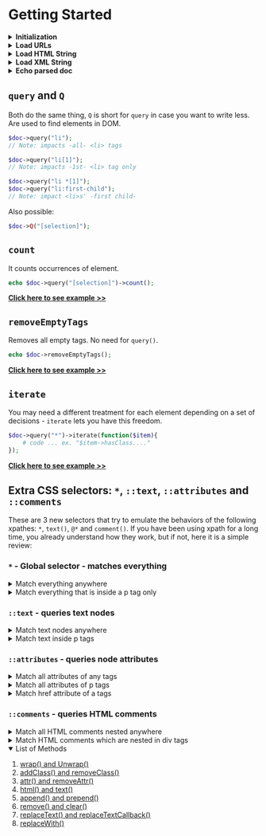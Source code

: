 
# Getting Started

<details>
    <summary>
        <b>Initialization</b>
    </summary>

    ```php
    <?php
    include "path/webparser.php";
    $doc = new WebParser();
    ```
</details>
<details>
    <summary>
        <b>Load URLs</b>
    </summary>

    ```php
    $doc->loadHTMLFile($url);
    ```
</details>
<details>
    <summary>
        <b>Load HTML String</b>
    </summary>

    ```php
    $doc->loadHTML($html);
    ```
</details>
<details>
    <summary>
        <b>Load XML String</b>
    </summary>

    ```php
    $doc->loadXML($xml);
    ```
</details>
<details>
    <summary>
        <b>Echo parsed doc</b>
    </summary>

    ```php
    $doc->output();
    ?>
    ```
</details> 

## `query` and `Q`

Both do the same thing, `Q` is short for `query` in case you want to write less. Are used to find elements in DOM.

```php
$doc->query("li");
// Note: impacts -all- <li> tags
```

```php
$doc->query("li[1]");
// Note: impacts -1st- <li> tag only
```

```php
$doc->query("li *[1]");
$doc->query("li:first-child");
// Note: impact <li>s' -first child- 
```

Also possible: 

```php
$doc->Q("[selection]");
```

## `count`

It counts occurrences of element.

```php
echo $doc->query("[selection]")->count();
```
[**Click here to see example >>**](../examples/count.php)


## `removeEmptyTags`

Removes all empty tags. No need for `query()`.

```php
echo $doc->removeEmptyTags();
```
[**Click here to see example >>**](../examples/count.php)


## `iterate`

You may need a different treatment for each element depending on a set of decisions - `iterate` lets you have this freedom. 

```php
$doc->query("*")->iterate(function($item){
    # code ... ex. "$item->hasClass...."
});
```
[**Click here to see example >>**](../examples/count.php)

## Extra CSS selectors: `*`, `::text`, `::attributes` and `::comments`

These are 3 new selectors that try to emulate the behaviors of the following xpathes: `*`, `text()`, `@*` and `comment()`. 
If you have been using xpath for a long time, you already understand how they work, but if not, here it is a simple review:

### `*` - Global selector - matches everything
<details>
    <summary>
        Match everything anywhere
    </summary>

    ```php
    $doc->query("*");
    ```
</details>
<details>
    <summary>
        Match everything that is inside a p tag only
    </summary>

    ```php
    $doc->query("p *");
    ```
</details>

### `::text` - queries text nodes
<details>
    <summary>
        Match text nodes anywhere
    </summary>

    ```php
    $doc->query("*::text");
    ```
</details>

<details>
    <summary>
        Match text inside p tags
    </summary>

    ```php
    $doc->query("p::text");
    ```
</details>

### `::attributes` - queries node attributes
<details>
    <summary>
        Match all attributes of any tags
    </summary>

    ```php
    $doc->query("*::attributes");
    ```
</details>

<details>
    <summary>
        Match all attributes of p tags
    </summary>

    ```php
    $doc->query("p::text");
    ```
</details>

<details>
    <summary>
        Match href attribute of a tags
    </summary>

    ```php
    $doc->query("a::href");
    ```
</details>

### `::comments` - queries HTML comments
<details>
    <summary>
        Match all HTML comments nested anywhere
    </summary>

    ```php
    $doc->query("*::comments");
    ```
</details>

<details>
    <summary>
        Match HTML comments which are nested in div tags
    </summary>

    ```php
    $doc->query("div::comments");
    ```
</details>


<!-- TABLE OF CONTENTS -->
<details open="open">
    <summary>
        List of Methods
    </summary>
    <ol>
        <li>
            <a href="wrap-and-unwrap.md">
                wrap() and Unwrap()
            </a>
        </li>
        <li>
            <a href="addclass-and-removeclass.md">
                addClass() and removeClass()
            </a>
        </li>
        <li>
            <a href="attr-and-removeattr.md">
                attr() and removeAttr()
            </a>
        </li>
        <li>
            <a href="html-and-text.md">
                html() and text()
            </a>
        </li>
        <li>
            <a href="append-and-prepend.md">
                append() and prepend()
            </a>
        </li>
        <li>
            <a href="remove-and-clear.md">
                remove() and clear()
            </a>
        </li>
        <li>
            <a href="replacetext-and-replacetextcallback.md">
                replaceText() and replaceTextCallback()
            </a>
        </li>
        <li>
            <a href="replacewith.md">
                replaceWith()
            </a>
        </li>
    </ol>
</details>